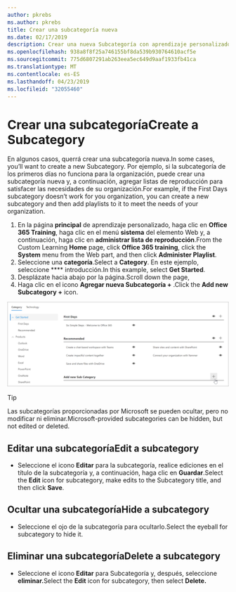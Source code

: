 ```yaml
---
author: pkrebs
ms.author: pkrebs
title: Crear una subcategoría nueva
ms.date: 02/17/2019
description: Crear una nueva Subcategoría con aprendizaje personalizado
ms.openlocfilehash: 938a8f8f25a746155bf8da539b930764610acf5e
ms.sourcegitcommit: 775d6807291ab263eea5ec649d9aaf1933fb41ca
ms.translationtype: MT
ms.contentlocale: es-ES
ms.lasthandoff: 04/23/2019
ms.locfileid: "32055460"
---
```

# <a name="create-a-subcategory"></a><span data-ttu-id="f1754-103">Crear una subcategoría</span><span class="sxs-lookup"><span data-stu-id="f1754-103">Create a Subcategory</span></span> 
<span data-ttu-id="f1754-104">En algunos casos, querrá crear una subcategoría nueva.</span><span class="sxs-lookup"><span data-stu-id="f1754-104">In some cases, you’ll want to create a new Subcategory.</span></span> <span data-ttu-id="f1754-105">Por ejemplo, si la subcategoría de los primeros días no funciona para la organización, puede crear una subcategoría nueva y, a continuación, agregar listas de reproducción para satisfacer las necesidades de su organización.</span><span class="sxs-lookup"><span data-stu-id="f1754-105">For example, if the First Days subcategory doesn’t work for you organization, you can create a new subcategory and then add playlists to it to meet the needs of your organization.</span></span> 

1. <span data-ttu-id="f1754-106">En la página **principal** de aprendizaje personalizado, haga clic en **Office 365 Training**, haga clic en el menú **sistema** del elemento Web y, a continuación, haga clic en **administrar lista de reproducción**.</span><span class="sxs-lookup"><span data-stu-id="f1754-106">From the Custom Learning **Home** page, click **Office 365 training**, click the **System** menu from the Web part, and then click **Administer Playlist**.</span></span> 
2. <span data-ttu-id="f1754-107">Seleccione una **categoría**.</span><span class="sxs-lookup"><span data-stu-id="f1754-107">Select a **Category**.</span></span> <span data-ttu-id="f1754-108">En este ejemplo, seleccione \*\*\*\* introducción.</span><span class="sxs-lookup"><span data-stu-id="f1754-108">In this example, select **Get Started**.</span></span>  
3. <span data-ttu-id="f1754-109">Desplázate hacia abajo por la página.</span><span class="sxs-lookup"><span data-stu-id="f1754-109">Scroll down the page,</span></span> 
3. <span data-ttu-id="f1754-110">Haga clic en el icono **Agregar nueva Subcategoría +** .</span><span class="sxs-lookup"><span data-stu-id="f1754-110">Click the **Add new Subcategory +** icon.</span></span>  

![CG-newsubcategory. png](media/cg-newsubcategory.png)

> [!TIP]
> <span data-ttu-id="f1754-112">Las subcategorías proporcionadas por Microsoft se pueden ocultar, pero no modificar ni eliminar.</span><span class="sxs-lookup"><span data-stu-id="f1754-112">Microsoft-provided subcategories can be hidden, but not edited or deleted.</span></span> 

## <a name="edit-a-subcategory"></a><span data-ttu-id="f1754-113">Editar una subcategoría</span><span class="sxs-lookup"><span data-stu-id="f1754-113">Edit a subcategory</span></span>
- <span data-ttu-id="f1754-114">Seleccione el icono **Editar** para la subcategoría, realice ediciones en el título de la subcategoría y, a continuación, haga clic en **Guardar**.</span><span class="sxs-lookup"><span data-stu-id="f1754-114">Select the **Edit** icon for subcategory, make edits to the Subcategory title, and then click **Save**.</span></span>

## <a name="hide-a-subcategory"></a><span data-ttu-id="f1754-115">Ocultar una subcategoría</span><span class="sxs-lookup"><span data-stu-id="f1754-115">Hide a subcategory</span></span>
- <span data-ttu-id="f1754-116">Seleccione el ojo de la subcategoría para ocultarlo.</span><span class="sxs-lookup"><span data-stu-id="f1754-116">Select the eyeball for subcategory to hide it.</span></span> 

## <a name="delete-a-subcategory"></a><span data-ttu-id="f1754-117">Eliminar una subcategoría</span><span class="sxs-lookup"><span data-stu-id="f1754-117">Delete a subcategory</span></span>
- <span data-ttu-id="f1754-118">Seleccione el icono **Editar** para Subcategoría y, después, seleccione **eliminar.**</span><span class="sxs-lookup"><span data-stu-id="f1754-118">Select the **Edit** icon for subcategory, then select **Delete.**</span></span> 

